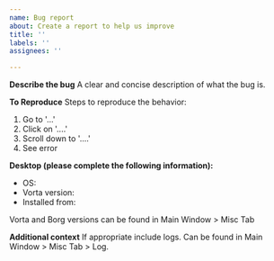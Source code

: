 ```yaml
---
name: Bug report
about: Create a report to help us improve
title: ''
labels: ''
assignees: ''

---
```


**Describe the bug**
A clear and concise description of what the bug is.

**To Reproduce**
Steps to reproduce the behavior:
1. Go to '...'
2. Click on '....'
3. Scroll down to '....'
4. See error

**Desktop (please complete the following information):**
- OS:
- Vorta version:
- Installed from:

Vorta and Borg versions can be found in Main Window > Misc Tab

**Additional context**
If appropriate include logs. Can be found in Main Window > Misc Tab > Log.
